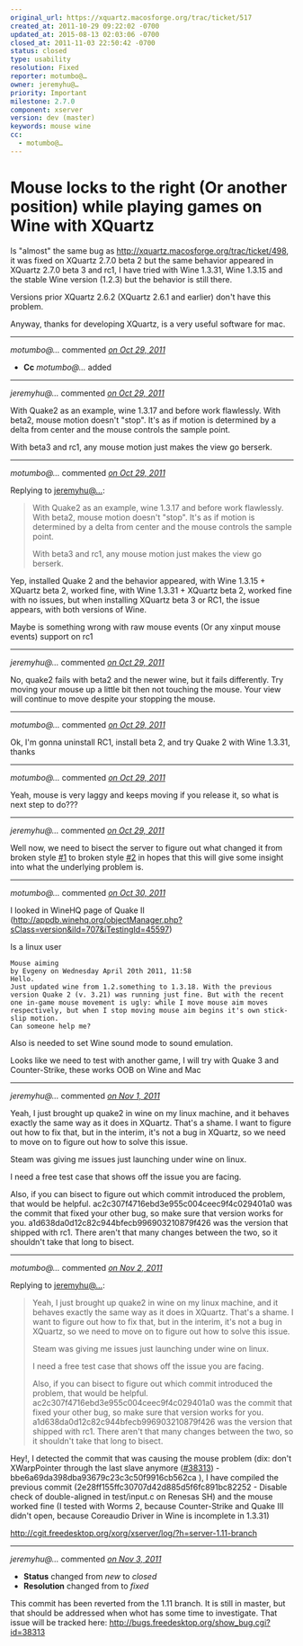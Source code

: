 ```yaml
---
original_url: https://xquartz.macosforge.org/trac/ticket/517
created_at: 2011-10-29 09:22:02 -0700
updated_at: 2015-08-13 02:03:06 -0700
closed_at: 2011-11-03 22:50:42 -0700
status: closed
type: usability
resolution: Fixed
reporter: motumbo@…
owner: jeremyhu@…
priority: Important
milestone: 2.7.0
component: xserver
version: dev (master)
keywords: mouse wine
cc:
  - motumbo@…
---
```


Mouse locks to the right (Or another position) while playing games on Wine with XQuartz
=======================================================================================


Is "almost" the same bug as <http://xquartz.macosforge.org/trac/ticket/498>, it was fixed on XQuartz 2.7.0 beta 2 but the same behavior appeared in XQuartz 2.7.0 beta 3 and rc1, I have tried with Wine 1.3.31, Wine 1.3.15 and the stable Wine version (1.2.3) but the behavior is still there.

Versions prior XQuartz 2.6.2 (XQuartz 2.6.1 and earlier) don't have this problem.

Anyway, thanks for developing XQuartz, is a very useful software for mac.



---

*motumbo@…* commented *[on Oct 29, 2011](https://xquartz.macosforge.org/trac/ticket/517#comment:1 "October 29, 2011 at 9:22 AM PDT")*

-   **Cc** *motumbo@…* added



---

*jeremyhu@…* commented *[on Oct 29, 2011](https://xquartz.macosforge.org/trac/ticket/517#comment:2 "October 29, 2011 at 9:34 AM PDT")*

With Quake2 as an example, wine 1.3.17 and before work flawlessly. With beta2, mouse motion doesn't "stop". It's as if motion is determined by a delta from center and the mouse controls the sample point.

With beta3 and rc1, any mouse motion just makes the view go berserk.



---

*motumbo@…* commented *[on Oct 29, 2011](https://xquartz.macosforge.org/trac/ticket/517#comment:3 "October 29, 2011 at 10:25 AM PDT")*

Replying to [jeremyhu@…](https://xquartz.macosforge.org/trac/ticket/517#comment:2):

> With Quake2 as an example, wine 1.3.17 and before work flawlessly. With beta2, mouse motion doesn't "stop". It's as if motion is determined by a delta from center and the mouse controls the sample point.
>
> With beta3 and rc1, any mouse motion just makes the view go berserk.

Yep, installed Quake 2 and the behavior appeared, with Wine 1.3.15 + XQuartz beta 2, worked fine, with Wine 1.3.31 + XQuartz beta 2, worked fine with no issues, but when installing XQuartz beta 3 or RC1, the issue appears, with both versions of Wine.

Maybe is something wrong with raw mouse events (Or any xinput mouse events) support on rc1



---

*jeremyhu@…* commented *[on Oct 29, 2011](https://xquartz.macosforge.org/trac/ticket/517#comment:4 "October 29, 2011 at 10:53 AM PDT")*

No, quake2 fails with beta2 and the newer wine, but it fails differently. Try moving your mouse up a little bit then not touching the mouse. Your view will continue to move despite your stopping the mouse.



---

*motumbo@…* commented *[on Oct 29, 2011](https://xquartz.macosforge.org/trac/ticket/517#comment:5 "October 29, 2011 at 10:59 AM PDT")*

Ok, I'm gonna uninstall RC1, install beta 2, and try Quake 2 with Wine 1.3.31, thanks



---

*motumbo@…* commented *[on Oct 29, 2011](https://xquartz.macosforge.org/trac/ticket/517#comment:6 "October 29, 2011 at 11:22 AM PDT")*

Yeah, mouse is very laggy and keeps moving if you release it, so what is next step to do???



---

*jeremyhu@…* commented *[on Oct 29, 2011](https://xquartz.macosforge.org/trac/ticket/517#comment:7 "October 29, 2011 at 2:57 PM PDT")*

Well now, we need to bisect the server to figure out what changed it from broken style [\#⁠1](https://xquartz.macosforge.org/trac/ticket/1) to broken style [\#⁠2](https://xquartz.macosforge.org/trac/ticket/2) in hopes that this will give some insight into what the underlying problem is.



---

*motumbo@…* commented *[on Oct 30, 2011](https://xquartz.macosforge.org/trac/ticket/517#comment:8 "October 30, 2011 at 7:45 AM PDT")*

I looked in WineHQ page of Quake II (<http://appdb.winehq.org/objectManager.php?sClass=version&iId=707&iTestingId=45597>)

Is a linux user

    Mouse aiming
    by Evgeny on Wednesday April 20th 2011, 11:58
    Hello. 
    Just updated wine from 1.2.something to 1.3.18. With the previous version Quake 2 (v. 3.21) was running just fine. But with the recent one in-game mouse movement is ugly: while I move mouse aim moves respectively, but when I stop moving mouse aim begins it's own stick-slip motion. 
    Can someone help me?

Also is needed to set Wine sound mode to sound emulation.

Looks like we need to test with another game, I will try with Quake 3 and Counter-Strike, these works OOB on Wine and Mac



---

*jeremyhu@…* commented *[on Nov 1, 2011](https://xquartz.macosforge.org/trac/ticket/517#comment:9 "November 1, 2011 at 11:35 PM PDT")*

Yeah, I just brought up quake2 in wine on my linux machine, and it behaves exactly the same way as it does in XQuartz. That's a shame. I want to figure out how to fix that, but in the interim, it's not a bug in XQuartz, so we need to move on to figure out how to solve this issue.

Steam was giving me issues just launching under wine on linux.

I need a free test case that shows off the issue you are facing.

Also, if you can bisect to figure out which commit introduced the problem, that would be helpful. ac2c307f4716ebd3e955c004ceec9f4c029401a0 was the commit that fixed your other bug, so make sure that version works for you. a1d638da0d12c82c944bfecb996903210879f426 was the version that shipped with rc1. There aren't that many changes between the two, so it shouldn't take that long to bisect.



---

*motumbo@…* commented *[on Nov 2, 2011](https://xquartz.macosforge.org/trac/ticket/517#comment:10 "November 2, 2011 at 11:24 AM PDT")*

Replying to [jeremyhu@…](https://xquartz.macosforge.org/trac/ticket/517#comment:9):

> Yeah, I just brought up quake2 in wine on my linux machine, and it behaves exactly the same way as it does in XQuartz. That's a shame. I want to figure out how to fix that, but in the interim, it's not a bug in XQuartz, so we need to move on to figure out how to solve this issue.
>
> Steam was giving me issues just launching under wine on linux.
>
> I need a free test case that shows off the issue you are facing.
>
> Also, if you can bisect to figure out which commit introduced the problem, that would be helpful. ac2c307f4716ebd3e955c004ceec9f4c029401a0 was the commit that fixed your other bug, so make sure that version works for you. a1d638da0d12c82c944bfecb996903210879f426 was the version that shipped with rc1. There aren't that many changes between the two, so it shouldn't take that long to bisect.

Hey!, I detected the commit that was causing the mouse problem (dix: don't XWarpPointer through the last slave anymore (<a href="https://xquartz.macosforge.org/trac/ticket/517" class="missing ticket">#⁠38313</a>) - bbe6a69da398dba93679c23c3c50f9916cb562ca ), I have compiled the previous commit (2e28ff155ffc30707d42d885d5f6fc891bc82252 - Disable check of double-aligned in test/input.c on Renesas SH) and the mouse worked fine (I tested with Worms 2, because Counter-Strike and Quake III didn't open, because Coreaudio Driver in Wine is incomplete in 1.3.31)

<http://cgit.freedesktop.org/xorg/xserver/log/?h=server-1.11-branch>



---

*jeremyhu@…* commented *[on Nov 3, 2011](https://xquartz.macosforge.org/trac/ticket/517#comment:11 "November 3, 2011 at 10:50 PM PDT")*

-   **Status** changed from *new* to *closed*
-   **Resolution** changed from to *fixed*

This commit has been reverted from the 1.11 branch. It is still in master, but that should be addressed when whot has some time to investigate. That issue will be tracked here:
<http://bugs.freedesktop.org/show_bug.cgi?id=38313>




